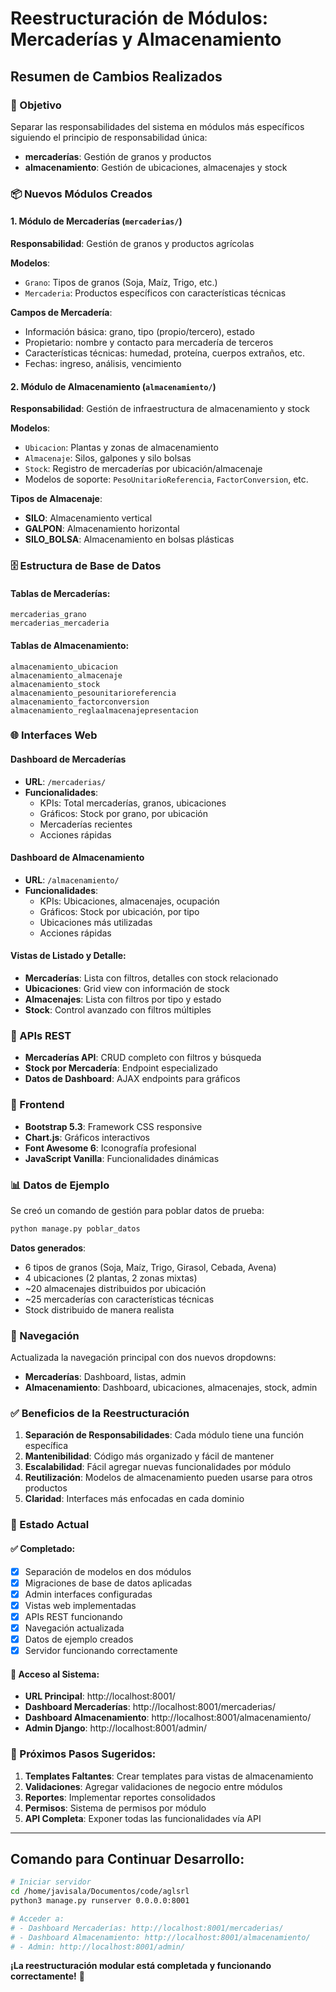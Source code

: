 # Reestructuración de Módulos: Mercaderías y Almacenamiento

## Resumen de Cambios Realizados

### 🎯 Objetivo
Separar las responsabilidades del sistema en módulos más específicos siguiendo el principio de responsabilidad única:
- **mercaderías**: Gestión de granos y productos
- **almacenamiento**: Gestión de ubicaciones, almacenajes y stock

### 📦 Nuevos Módulos Creados

#### 1. **Módulo de Mercaderías** (`mercaderias/`)
**Responsabilidad**: Gestión de granos y productos agrícolas

**Modelos**:
- `Grano`: Tipos de granos (Soja, Maíz, Trigo, etc.)
- `Mercaderia`: Productos específicos con características técnicas

**Campos de Mercadería**:
- Información básica: grano, tipo (propio/tercero), estado
- Propietario: nombre y contacto para mercadería de terceros
- Características técnicas: humedad, proteína, cuerpos extraños, etc.
- Fechas: ingreso, análisis, vencimiento

#### 2. **Módulo de Almacenamiento** (`almacenamiento/`)
**Responsabilidad**: Gestión de infraestructura de almacenamiento y stock

**Modelos**:
- `Ubicacion`: Plantas y zonas de almacenamiento
- `Almacenaje`: Silos, galpones y silo bolsas
- `Stock`: Registro de mercaderías por ubicación/almacenaje
- Modelos de soporte: `PesoUnitarioReferencia`, `FactorConversion`, etc.

**Tipos de Almacenaje**:
- **SILO**: Almacenamiento vertical
- **GALPON**: Almacenamiento horizontal
- **SILO_BOLSA**: Almacenamiento en bolsas plásticas

### 🗄️ Estructura de Base de Datos

#### Tablas de Mercaderías:
```
mercaderias_grano
mercaderias_mercaderia
```

#### Tablas de Almacenamiento:
```
almacenamiento_ubicacion
almacenamiento_almacenaje
almacenamiento_stock
almacenamiento_pesounitarioreferencia
almacenamiento_factorconversion
almacenamiento_reglaalmacenajepresentacion
```

### 🌐 Interfaces Web

#### Dashboard de Mercaderías
- **URL**: `/mercaderias/`
- **Funcionalidades**:
  - KPIs: Total mercaderías, granos, ubicaciones
  - Gráficos: Stock por grano, por ubicación
  - Mercaderías recientes
  - Acciones rápidas

#### Dashboard de Almacenamiento
- **URL**: `/almacenamiento/`
- **Funcionalidades**:
  - KPIs: Ubicaciones, almacenajes, ocupación
  - Gráficos: Stock por ubicación, por tipo
  - Ubicaciones más utilizadas
  - Acciones rápidas

#### Vistas de Listado y Detalle:
- **Mercaderías**: Lista con filtros, detalles con stock relacionado
- **Ubicaciones**: Grid view con información de stock
- **Almacenajes**: Lista con filtros por tipo y estado
- **Stock**: Control avanzado con filtros múltiples

### 🔧 APIs REST
- **Mercaderías API**: CRUD completo con filtros y búsqueda
- **Stock por Mercadería**: Endpoint especializado
- **Datos de Dashboard**: AJAX endpoints para gráficos

### 🎨 Frontend
- **Bootstrap 5.3**: Framework CSS responsive
- **Chart.js**: Gráficos interactivos
- **Font Awesome 6**: Iconografía profesional
- **JavaScript Vanilla**: Funcionalidades dinámicas

### 📊 Datos de Ejemplo
Se creó un comando de gestión para poblar datos de prueba:

```bash
python manage.py poblar_datos
```

**Datos generados**:
- 6 tipos de granos (Soja, Maíz, Trigo, Girasol, Cebada, Avena)
- 4 ubicaciones (2 plantas, 2 zonas mixtas)
- ~20 almacenajes distribuidos por ubicación
- ~25 mercaderías con características técnicas
- Stock distribuido de manera realista

### 🚀 Navegación
Actualizada la navegación principal con dos nuevos dropdowns:
- **Mercaderías**: Dashboard, listas, admin
- **Almacenamiento**: Dashboard, ubicaciones, almacenajes, stock, admin

### ✅ Beneficios de la Reestructuración

1. **Separación de Responsabilidades**: Cada módulo tiene una función específica
2. **Mantenibilidad**: Código más organizado y fácil de mantener
3. **Escalabilidad**: Fácil agregar nuevas funcionalidades por módulo
4. **Reutilización**: Modelos de almacenamiento pueden usarse para otros productos
5. **Claridad**: Interfaces más enfocadas en cada dominio

### 🔄 Estado Actual

#### ✅ Completado:
- [x] Separación de modelos en dos módulos
- [x] Migraciones de base de datos aplicadas
- [x] Admin interfaces configuradas
- [x] Vistas web implementadas
- [x] APIs REST funcionando
- [x] Navegación actualizada
- [x] Datos de ejemplo creados
- [x] Servidor funcionando correctamente

#### 🎯 Acceso al Sistema:
- **URL Principal**: http://localhost:8001/
- **Dashboard Mercaderías**: http://localhost:8001/mercaderias/
- **Dashboard Almacenamiento**: http://localhost:8001/almacenamiento/
- **Admin Django**: http://localhost:8001/admin/

### 🔧 Próximos Pasos Sugeridos:

1. **Templates Faltantes**: Crear templates para vistas de almacenamiento
2. **Validaciones**: Agregar validaciones de negocio entre módulos
3. **Reportes**: Implementar reportes consolidados
4. **Permisos**: Sistema de permisos por módulo
5. **API Completa**: Exponer todas las funcionalidades vía API

---

## Comando para Continuar Desarrollo:

```bash
# Iniciar servidor
cd /home/javisala/Documentos/code/aglsrl
python3 manage.py runserver 0.0.0.0:8001

# Acceder a:
# - Dashboard Mercaderías: http://localhost:8001/mercaderias/
# - Dashboard Almacenamiento: http://localhost:8001/almacenamiento/
# - Admin: http://localhost:8001/admin/
```

**¡La reestructuración modular está completada y funcionando correctamente!** 🎉